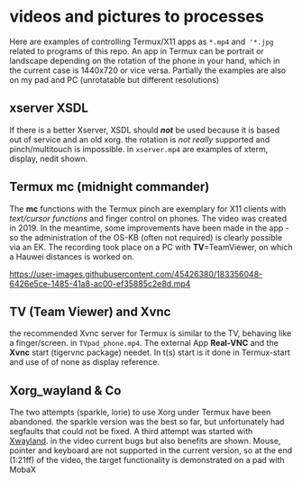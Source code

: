 # videos and pictures to processes
Here are examples of controlling Termux/X11 apps as `*.mp4` and` '*.jpg` related to programs of this repo.
An app in Termux can be portrait or landscape depending on the rotation of the phone in your hand, which in the current case is 1440x720 or vice versa.
Partially the examples are also on my pad and PC (unrotatable but different resolutions)
## xserver XSDL
If there is a better Xserver, XSDL should _**not**_ be used because it is based out of service and an old xorg. the rotation is _not really_ supported and pinch/multitouch is impossible. in `xserver.mp4` are examples of xterm, display, nedit shown.
## Termux mc (midnight commander)
The **mc** functions with the Termux pinch are exemplary for X11 clients with _text/cursor functions_ and finger control on phones.
The video was created in 2019. In the meantime, some improvements have been made in the app -so the administration of the OS-KB (often not required) is clearly possible via an EK. The recording took place on a PC with **TV**=TeamViewer, on which a Hauwei distances is worked on.

https://user-images.githubusercontent.com/45426380/183356048-6426e5ce-1485-41a8-ac00-ef35885c2e8d.mp4
## TV (Team Viewer) and Xvnc
the recommended Xvnc server for Termux is similar to the TV, behaving like a finger/screen. in `TVpad_phone.mp4`. The external App **Real-VNC** and the **Xvnc** start (tigervnc package) needet. In t(s) start is it done in Termux-start and use of of none as display reference.
## Xorg_wayland & Co
The two attempts (sparkle, lorie) to use Xorg under Termux have been abandoned. the sparkle version was the best so far, but unfortunately had segfaults that could not be fixed. A third attempt was started with [Xwayland](https://en.wikipedia.org/wiki/X.Org_Server#XWayland). in the video current bugs but also benefits are shown.
Mouse, pointer and keyboard are not supported in the current version, so at the end (1:21ff) of the video, the target functionality is demonstrated on a pad with MobaX

